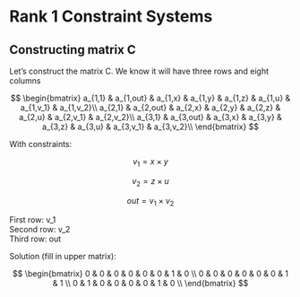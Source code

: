 # Rank 1 Constraint Systems 
## Constructing matrix C
Let’s construct the matrix C. We know it will have three rows and eight columns  

$$
    \begin{bmatrix}  
    a_{1,1} & a_{1,out} & a_{1,x} & a_{1,y} & a_{1,z} & a_{1,u} & a_{1,v_1} & a_{1,v_2}\\
    a_{2,1} & a_{2,out} & a_{2,x} & a_{2,y} & a_{2,z} & a_{2,u} & a_{2,v_1} & a_{2,v_2}\\
    a_{3,1} & a_{3,out} & a_{3,x} & a_{3,y} & a_{3,z} & a_{3,u} & a_{3,v_1} & a_{3,v_2}\\
    \end{bmatrix}
$$

With constraints:  

$$
    v_1 = x \times y
$$

$$
    v_2 = z \times u
$$

$$
    out = v_1 \times v_2
$$

First row: v_1  
Second row: v_2  
Third row: out  

Solution (fill in upper matrix):  

$$
    \begin{bmatrix}  
    0 & 0 & 0 & 0 & 0 & 0 & 1 & 0 \\
    0 & 0 & 0 & 0 & 0 & 0 & 1 & 1 \\
    0 & 1 & 0 & 0 & 0 & 0 & 1 & 0 \\
    \end{bmatrix}
$$
